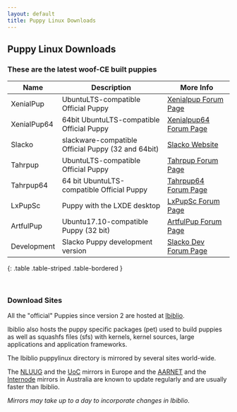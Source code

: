 ```yaml
---
layout: default
title: Puppy Linux Downloads
---
```

## Puppy Linux Downloads

### These are the latest woof-CE built puppies

|  Name          |       Description                                | More Info                   |
|----------------|--------------------------------------------------|-----------------------------|
|XenialPup       |UbuntuLTS-compatible Official Puppy               |[Xenialpup Forum Page][xen]  |
|XenialPup64     |64bit UbuntuLTS-compatible Official Puppy         |[Xenialpup64 Forum Page][x64]|
|Slacko          |slackware-compatible Official Puppy (32 and 64bit)|[Slacko Website][sla]        |
|Tahrpup         |UbuntuLTS-compatible Official Puppy               |[Tahrpup Forum Page][t32]    |
|Tahrpup64       |64 bit UbuntuLTS-compatible Official Puppy        |[Tahrpup64 Forum Page][t64]  |
|LxPupSc         |Puppy with the LXDE desktop                       |[LxPupSc Forum Page][lxp]    |
|ArtfulPup       |Ubuntu17.10-compatible Puppy (32 bit)             |[ArtfulPup Forum Page][uap]  |
|Development     |Slacko Puppy development version                  |[Slacko Dev Forum Page][sde] |
{: .table .table-striped .table-bordered }

[sla]: http://slacko.eezy.xyz
[t32]: http://murga-linux.com/puppy/viewtopic.php?t=96178
[t64]: http://murga-linux.com/puppy/viewtopic.php?t=96748
[lxp]: http://murga-linux.com/puppy/viewtopic.php?t=101527
[sde]: http://murga-linux.com/puppy/viewtopic.php?t=108017
[xen]: http://murga-linux.com/puppy/viewtopic.php?t=106479
[x64]: http://murga-linux.com/puppy/viewtopic.php?t=107331
[uap]: http://murga-linux.com/puppy/viewtopic.php?t=111735

<br/>

### Download Sites

All the "official" Puppies since version 2 are hosted at [Ibiblio](http://distro.ibiblio.org/puppylinux/).

Ibiblio also hosts the puppy specific packages (pet) used to build puppies as 
well as squashfs files (sfs) with kernels, kernel sources, large applications 
and application frameworks.

The Ibiblio puppylinux directory is mirrored by several sites world-wide.

The [NLUUG](http://ftp.nluug.nl/ftp/pub/os/Linux/distr/puppylinux/) and the 
[UoC](http://ftp.cc.uoc.gr/mirrors/linux/puppylinux/) mirrors in Europe and 
the [AARNET](http://mirror.aarnet.edu.au/pub/puppylinux/) and the 
[Internode](http://mirror.internode.on.net/pub/puppylinux/) mirrors in 
Australia are known to update regularly and are usually faster than Ibiblio.

_Mirrors may take up to a day to incorporate changes in Ibiblio_.
